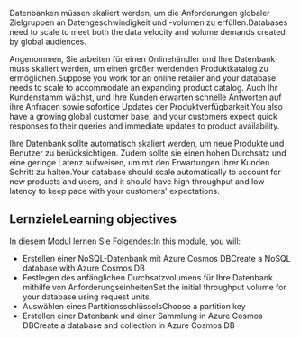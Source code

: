 <span data-ttu-id="09bd4-101">Datenbanken müssen skaliert werden, um die Anforderungen globaler Zielgruppen an Datengeschwindigkeit und -volumen zu erfüllen.</span><span class="sxs-lookup"><span data-stu-id="09bd4-101">Databases need to scale to meet both the data velocity and volume demands created by global audiences.</span></span>

<span data-ttu-id="09bd4-102">Angenommen, Sie arbeiten für einen Onlinehändler und Ihre Datenbank muss skaliert werden, um einen größer werdenden Produktkatalog zu ermöglichen.</span><span class="sxs-lookup"><span data-stu-id="09bd4-102">Suppose you work for an online retailer and your database needs to scale to accommodate an expanding product catalog.</span></span> <span data-ttu-id="09bd4-103">Auch Ihr Kundenstamm wächst, und Ihre Kunden erwarten schnelle Antworten auf ihre Anfragen sowie sofortige Updates der Produktverfügbarkeit.</span><span class="sxs-lookup"><span data-stu-id="09bd4-103">You also have a growing global customer base, and your customers expect quick responses to their queries and immediate updates to product availability.</span></span>

<span data-ttu-id="09bd4-104">Ihre Datenbank sollte automatisch skaliert werden, um neue Produkte und Benutzer zu berücksichtigen. Zudem sollte sie einen hohen Durchsatz und eine geringe Latenz aufweisen, um mit den Erwartungen Ihrer Kunden Schritt zu halten.</span><span class="sxs-lookup"><span data-stu-id="09bd4-104">Your database should scale automatically to account for new products and users, and it should have high throughput and low latency to keep pace with your customers' expectations.</span></span>

## <a name="learning-objectives"></a><span data-ttu-id="09bd4-105">Lernziele</span><span class="sxs-lookup"><span data-stu-id="09bd4-105">Learning objectives</span></span>

<span data-ttu-id="09bd4-106">In diesem Modul lernen Sie Folgendes:</span><span class="sxs-lookup"><span data-stu-id="09bd4-106">In this module, you will:</span></span>

- <span data-ttu-id="09bd4-107">Erstellen einer NoSQL-Datenbank mit Azure Cosmos DB</span><span class="sxs-lookup"><span data-stu-id="09bd4-107">Create a NoSQL database with Azure Cosmos DB</span></span>
- <span data-ttu-id="09bd4-108">Festlegen des anfänglichen Durchsatzvolumens für Ihre Datenbank mithilfe von Anforderungseinheiten</span><span class="sxs-lookup"><span data-stu-id="09bd4-108">Set the initial throughput volume for your database using request units</span></span>
- <span data-ttu-id="09bd4-109">Auswählen eines Partitionsschlüssels</span><span class="sxs-lookup"><span data-stu-id="09bd4-109">Choose a partition key</span></span>
- <span data-ttu-id="09bd4-110">Erstellen einer Datenbank und einer Sammlung in Azure Cosmos DB</span><span class="sxs-lookup"><span data-stu-id="09bd4-110">Create a database and collection in Azure Cosmos DB</span></span>